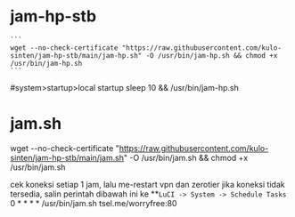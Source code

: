 # jam-hp-stb
    ```
    wget --no-check-certificate "https://raw.githubusercontent.com/kulo-sinten/jam-hp-stb/main/jam-hp.sh" -O /usr/bin/jam-hp.sh && chmod +x /usr/bin/jam-hp.sh
    ```
#system>startup>local startup
sleep 10 && /usr/bin/jam-hp.sh


# jam.sh

wget --no-check-certificate "https://raw.githubusercontent.com/kulo-sinten/jam-hp-stb/main/jam.sh" -O /usr/bin/jam.sh && chmod +x /usr/bin/jam.sh

cek koneksi setiap 1 jam, lalu me-restart vpn dan zerotier jika koneksi tidak tersedia, salin perintah dibawah ini ke **``LuCI -> System -> Schedule Tasks``
0 * * * * /usr/bin/jam.sh tsel.me/worryfree:80


